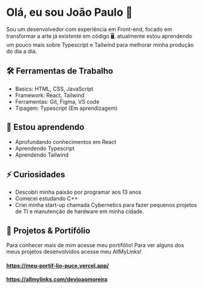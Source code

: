 # Olá, eu sou João Paulo 👋
Sou um desenvolvedor com experiência em Front-end, focado em transformar a arte já existente em código 🖥️, atualmente estou aprendendo um pouco mais sobre Typescript e Tailwind para melhorar minha produção do dia a dia.

## 🛠️ Ferramentas de Trabalho
- Basics: HTML, CSS, JavaScript
- Framework: React, Tailwind 
- Ferramentas: Git, Figma, VS code
- Tipagem: Typescript (Em aprendizagem)

##  🌱 Estou aprendendo
- Aprofundando conhecimentos em React
- Aprendendo Typescript 
- Aprendendo Tailwind

## ⚡ Curiosidades
- Descobri minha paixão por programar aos 13 anos
- Comecei estudando C++
- Criei minha start-up chamada Cybernetics para fazer pequenos projetos de TI e manutenção de hardware em minha cidade. 



## 🧠 Projetos & Portifólio
Para conhecer mais de mim acesse meu portifólio!
Para ver alguns dos meus projetos desenvolvidos acesse meu AllMyLinks!

#### https://meu-portif-lio-puce.vercel.app/
#### https://allmylinks.com/devjoaomoreira

<!--
**JoaoPaulo18/JoaoPaulo18** is a ✨ _special_ ✨ repository because its `README.md` (this file) appears on your GitHub profile.

Here are some ideas to get you started:

- 🔭 I’m currently working on ...
- 🌱 I’m currently learning ...
- 👯 I’m looking to collaborate on ...
- 🤔 I’m looking for help with ...
- 💬 Ask me about ...
- 📫 How to reach me: ...
- 😄 Pronouns: ...
- ⚡ Fun fact: ...
-->
